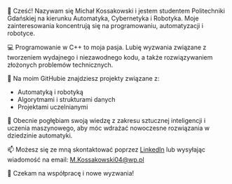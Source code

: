 👋 Cześć! Nazywam się Michał Kossakowski i jestem studentem Politechniki Gdańskiej na kierunku Automatyka, Cybernetyka i Robotyka. Moje zainteresowania koncentrują się na programowaniu, automatyzacji i robotyce.

💻 Programowanie w C++ to moja pasja. Lubię wyzwania związane z tworzeniem wydajnego i niezawodnego kodu, a także rozwiązywaniem złożonych problemów technicznych.

🔧 Na moim GitHubie znajdziesz projekty związane z:

* Automatyką i robotyką
* Algorytmami i strukturami danych
* Projektami uczelnianymi

🌱 Obecnie pogłębiam swoją wiedzę z zakresu sztucznej inteligencji i uczenia maszynowego, aby móc wdrażać nowoczesne rozwiązania w dziedzinie automatyki.

📫 Możesz się ze mną skontaktować poprzez [LinkedIn](https://www.linkedin.com/in/michał-kossakowski-28189b241/) lub wysyłając wiadomość na email: M.Kossakowski04@wp.pl

🚀 Czekam na współpracę i nowe wyzwania!
